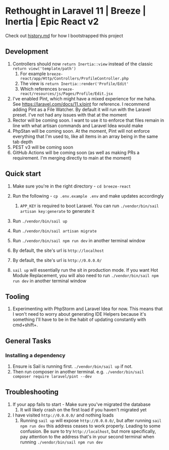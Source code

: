 # Rethought in Laravel 11 | Breeze | Inertia | Epic React v2

Check out [history.md](history.md) for how I bootstrapped this project

## Development

1. Controllers should now `return Inertia::view` instead of the classic `return view('template/path')`
    1. For example `breeze-react/app/Http/Controllers/ProfileController.php`
    2. The view is `return Inertia::render('Profile/Edit'`
    3. Which references `breeze-react/resources/js/Pages/Profile/Edit.jsx`
2. I've enabled Pint, which might have a mixed experience for me haha. See https://laravel.com/docs/11.x/pint for
   reference. I recommend adding Pint as a File Watcher. By default it will run with the Laravel preset. I've not had
   any issues with that at the moment
3. Rector will be coming soon. I want to use it to enforce that files remain in line with what artisan commands and
   Laravel Idea would make
4. PhpStan will be coming soon. At the moment, Pint will not enforce everything that I'm used to, like all items in an
   array being in the same tab depth
5. PEST v3 will be coming soon
6. GitHub Actions will be coming soon (as well as making PRs a requirement. I'm merging directly to main at the moment)

## Quick start

1. Make sure you're in the right directory - `cd breeze-react`
2. Run the following - `cp .env.example .env` and make updates accordingly
    1. `APP_KEY` is required to boot Laravel. You can run `./vendor/bin/sail artisan key:generate` to generate it
3. Run `./vendor/bin/sail up`
4. Run `./vendor/bin/sail artisan migrate`
5. Run `./vendor/bin/sail npm run dev` in another terminal window
6. By default, the site's url is `http://localhost`

7. By default, the site's url is `http://0.0.0.0/`
8. `sail up` will essentially run the sit in production mode. If you want Hot Module Replacement, you will also need to
   run `./vendor/bin/sail npm run dev` in another terminal window

## Tooling

1. Experimenting with PhpStorm and Laravel Idea for now. This means that I won't need to worry about generating IDE
   Helpers because it's something I'll have to be in the habit of updating constantly with cmd+shift+.

## General Tasks

### Installing a dependency

1. Ensure is Sail is running first. `./vendor/bin/sail up` if not.
2. Then run composer in another terminal. e.g. `./vendor/bin/sail composer require laravel/pint --dev`

## Troubleshooting

1. If your app fails to start - Make sure you've migrated the database
    1. It will likely crash on the first load if you haven't migrated yet
2. I have visited `http://0.0.0.0/` and nothing loads
    1. Running `sail up` will expose `http://0.0.0.0/`, but after running `sail npm run dev` this address ceases to work
       properly. Leading to some confusion. Be sure to try `http://localhost`, but more specifically, pay attention to
       the address that's in your second terminal when running `./vendor/bin/sail npm run dev`
